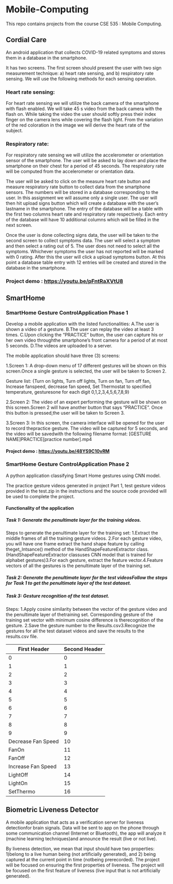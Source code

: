# Mobile-Computing
This repo contains projects from the course CSE 535 : Mobile Computing.


## Cordial Care
An android application that collects COVID-19 related symptoms and stores them in a database in the smartphone. 

It has two screens. 
The first screen should present the user with two sign measurement technique: a) heart rate sensing, and b) respiratory rate sensing. 
We will use the following methods for each sensing operation.
### Heart rate sensing: 
For heart rate sensing we will utilize the back camera of the smartphone with flash enabled. We will take 45 s video from the back camera with the flash on. While taking the video the user should softly press their index finger on the camera lens while covering the flash light. From the variation of the red coloration in the image we will derive the heart rate of the subject.
### Respiratory rate: 
For respiratory rate sensing we will utilize the accelerometer or orientation sensor of the smartphone. The user will be asked to lay down and place the smartphone on their chest for a period of 45 seconds. The respiratory rate will be computed from the accelerometer or orientation data. 

The user will be asked to click on the measure heart rate button and measure respiratory rate button to collect data from the smartphone sensors. The numbers will be stored in a database corresponding to the user. In this assignment we will assume only a single user. The user will then hit upload signs button which will create a database with the user’s lastname in the smartphone. The entry of the database will be a table with the first two columns heart rate and respiratory rate respectively. Each entry of the database will have 10 additional columns which will be filled in the next screen.

Once the user is done collecting signs data, the user will be taken to the second screen to collect symptoms data. The user will select a symptom and then select a rating out of 5. The user does not need to select all the symptoms. Whichever symptoms the user has not reported will be marked with 0 rating. After this the user will click a upload symptoms button. At this point a database table entry with 12 entries will be created and stored in the database in the smartphone. 

### Project demo : https://youtu.be/pFntRaXVtU8

## SmartHome
### SmartHome Gesture ControlApplication Phase 1
Develop a mobile application with the listed functionalities: 
A.The user is shown a video of a gesture. 
B.The user can replay the video at least 3 times. 
C.Upon clicking the “PRACTICE” button, the user can capture his or her own video throughthe smartphone’s front camera for a period of at most 5 seconds. 
D.The videos are uploaded to a server.

The mobile application should have three (3) screens:

1.Screen 1:​ A drop-down menu of 17 different gestures will be shown on this screen.Once a single gesture is selected, the user will be taken to Screen 2. 

Gesture list: {Turn on lights, Turn off lights, Turn on fan, Turn off fan, Increase fanspeed, decrease fan speed, Set Thermostat to specified temperature, gesturesone for each digit 0,1,2,3,4,5,6,7,8,9}

2.Screen 2:​ The video of an expert performing the gesture will be shown on this screen.Screen 2 will have another button that says “PRACTICE”. Once this button is pressed,the user will be taken to Screen 3.

3.Screen 3:​ In this screen, the camera interface will be opened for the user to record thepractice gesture. The video will be captured for ​5 seconds​, and the video will be savedwith the following filename format: [GESTURE NAME]PRACTICE[practice number].mp4

#### Project demo : https://youtu.be/48YS9C10vRM


### SmartHome Gesture ControlApplication Phase 2
A python application classifying Smart Home gestures using CNN model.

The practice gesture videos generated in project Part 1, test gesture videos provided in the test.zip in the instructions and the source code provided will be used to complete the project. 

#### Functionality of the application
##### Task 1:  Generate the penultimate layer for the training videos.
Steps to generate the penultimate layer for the training set:
1.Extract the middle frames of all the training gesture videos.
2.For each gesture video, you will have one frame extract the hand shape feature by calling theget_Intsance() method of the HandShapeFeatureExtractor class. (HandShapeFeatureExtractor classuses CNN model that is trained for alphabet gestures)3.For each gesture, extract the feature vector.4.Feature vectors of all the gestures is the penultimate layer of the training set.
##### Task 2:  Generate the penultimate layer for the test videosFollow the steps for Task 1 to get the penultimate layer of the test dataset.
##### Task 3: Gesture recognition of the test dataset.
Steps:
1.Apply cosine similarity between the vector of the gesture video and the penultimate layer of thetraining set. Corresponding gesture of the training set vector with minimum cosine difference is therecognition of the gesture.
2.Save the gesture number to the Results.csv3.Recognize the gestures for all the test dataset videos and save the results to the results.csv file.

| First Header  | Second Header |
| ------------- | ------------- |
| 0  | 0  |
| 1  | 1  |
| 2  | 2  |
| 3  | 3  |
| 4  | 4  |
| 5  | 5  |
| 6  | 6  |
| 7  | 7  |
| 8  | 8  |
| 9  | 9  |
| Decrease Fan Speed  | 10  |
| FanOn  | 11  |
| FanOff  | 12  |
| Increase Fan Speed  | 13  |
| LightOff  | 14  |
| LightOn  | 15  |
| SetThermo  | 16  |

## Biometric Liveness Detector
A mobile application that acts as a verification server for liveness detectionfor brain signals. Data will be sent to app on the phone through some communication channel (Internet or Bluetooth), the app will analyze it (machine learning techniques)and announce the result (live or not live). 

By  liveness  detection,  we  mean  that  input  should have  two properties: 1)belong to a live human being (not artificially generated), and 2) being captured  at  the  current  point  in  time  (notbeing  prerecorded). The  project  will  be focused on ensuring the first properties of liveness. The project will be focused on the first feature of liveness (live input that is not artificially generated). 








